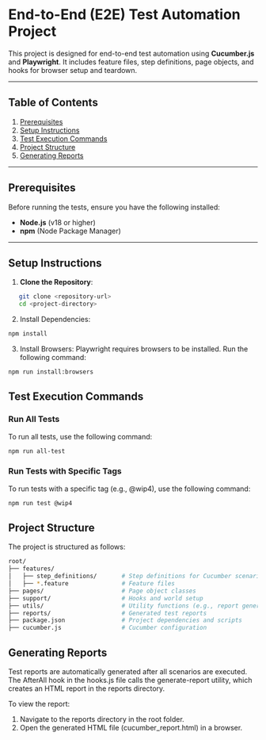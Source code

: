 # End-to-End (E2E) Test Automation Project

This project is designed for end-to-end test automation using **Cucumber.js** and **Playwright**. It includes feature files, step definitions, page objects, and hooks for browser setup and teardown.

---

## Table of Contents

1. [Prerequisites](#prerequisites)
2. [Setup Instructions](#setup-instructions)
3. [Test Execution Commands](#test-execution-commands)
4. [Project Structure](#project-structure)
5. [Generating Reports](#generating-reports)

---

## Prerequisites

Before running the tests, ensure you have the following installed:

- **Node.js** (v18 or higher)
- **npm** (Node Package Manager)

---

## Setup Instructions

1. **Clone the Repository**:
```bash
   git clone <repository-url>
   cd <project-directory>
```
2. Install Dependencies:

```bash
npm install
```
3. Install Browsers:
Playwright requires browsers to be installed. Run the following command:
```bash
npm run install:browsers
```

## Test Execution Commands
### Run All Tests
To run all tests, use the following command:

```bash
npm run all-test
```
### Run Tests with Specific Tags
To run tests with a specific tag (e.g., @wip4), use the following command:
```bash
npm run test @wip4
```

## Project Structure
The project is structured as follows:
```bash
root/
├── features/
│   ├── step_definitions/       # Step definitions for Cucumber scenarios
│   ├── *.feature               # Feature files
├── pages/                      # Page object classes
├── support/                    # Hooks and world setup
├── utils/                      # Utility functions (e.g., report generation)
├── reports/                    # Generated test reports
├── package.json                # Project dependencies and scripts
├── cucumber.js                 # Cucumber configuration
```

## Generating Reports
Test reports are automatically generated after all scenarios are executed. The AfterAll hook in the hooks.js file calls the generate-report utility, which creates an HTML report in the reports directory.

To view the report:

1. Navigate to the reports directory in the root folder.
2. Open the generated HTML file (cucumber_report.html) in a browser.
